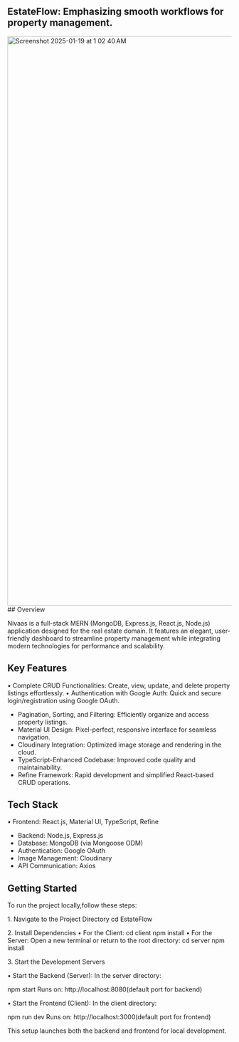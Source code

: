 ## EstateFlow: Emphasizing smooth workflows for property management.
<img width="1280" alt="Screenshot 2025-01-19 at 1 02 40 AM" src="https://github.com/user-attachments/assets/bacfa42b-d14b-4f2e-a211-fe813152a585" />
## Overview

Nivaas is a full-stack MERN (MongoDB, Express.js, React.js, Node.js) application designed for the real estate domain. It features an elegant, user-friendly dashboard to streamline property management while integrating modern technologies for performance and scalability.

## Key Features
•⁠  ⁠Complete CRUD Functionalities: Create, view, update, and delete property listings effortlessly.
•⁠  ⁠⁠Authentication with Google Auth: Quick and secure login/registration using Google OAuth.
-  ⁠Pagination, Sorting, and Filtering: Efficiently organize and access property listings.
-  ⁠Material UI Design: Pixel-perfect, responsive interface for seamless navigation.
-  ⁠Cloudinary Integration: Optimized image storage and rendering in the cloud.
-  ⁠TypeScript-Enhanced Codebase: Improved code quality and maintainability.
-  ⁠Refine Framework: Rapid development and simplified React-based CRUD operations.

## Tech Stack
•⁠  ⁠⁠Frontend: React.js, Material UI, TypeScript, Refine
-  ⁠Backend: Node.js, Express.js
-  ⁠Database: MongoDB (via Mongoose ODM)
-  ⁠Authentication: Google OAuth
-  ⁠Image Management: Cloudinary
-  ⁠API Communication: Axios

## Getting Started
To run the project locally,follow these steps:

1.⁠ ⁠Navigate to the Project Directory
cd EstateFlow

2.⁠ ⁠Install Dependencies
•⁠  ⁠For the Client:
cd client
npm install
•⁠  ⁠For the Server:
Open a new terminal or return to the root directory:
cd server
npm install

3.⁠ ⁠Start the Development Servers

•⁠  ⁠Start the Backend (Server):
In the server directory:

npm start
Runs on: http://localhost:8080(default port for backend)

•⁠  ⁠Start the Frontend (Client):
In the client directory:

npm run dev
Runs on: http://localhost:3000(default port for frontend)

This setup launches both the backend and frontend for local development.
